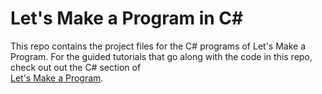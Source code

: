 # Let's Make a Program in C#
This repo contains the project files for the C# programs of Let's Make a Program.  For the guided tutorials
that go along with the code in this repo, check out out the C# section of  
[Let's Make a Program](https://letsmakeaprogram.com/CSharp/).